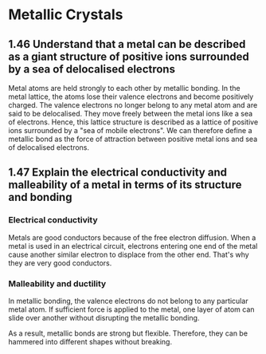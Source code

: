 # Metallic Crystals

## 1.46 Understand that a metal can be described as a giant structure of positive ions surrounded by a sea of delocalised electrons

Metal atoms are held strongly to each other by metallic bonding. In the metal lattice, the atoms lose their valence electrons and become positively charged. The valence electrons no longer belong to any metal atom and are said to be delocalised. They move freely between the metal ions like a sea of electrons. Hence, this lattice structure is described as a lattice of positive ions surrounded by a "sea of mobile electrons". We can therefore define a metallic bond as the force of attraction between positive metal ions and sea of delocalised electrons.

## 1.47 Explain the electrical conductivity and malleability of a metal in terms of its structure and bonding

### Electrical conductivity

Metals are good conductors because of the free electron diffusion. When a metal is used in an electrical circuit, electrons entering one end of the metal cause another similar electron to displace from the other end. That's why they are very good conductors.

### Malleability and ductility

In metallic bonding, the valence electrons do not belong to any particular metal atom. If sufficient force is applied to the metal, one layer of atom can slide over another without disrupting the metallic bonding.

As a result, metallic bonds are strong but flexible. Therefore, they can be hammered into different shapes without breaking.